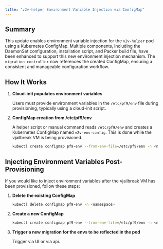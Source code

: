 ```yaml
---
title: "v2v-helper Environment Variable Injection via ConfigMap"
---
```

## Summary

This update enables environment variable injection for the `v2v-helper` pod using a Kubernetes ConfigMap. Multiple components, including the DaemonSet configuration, installation script, and Packer build file, have been enhanced to support this new environment injection mechanism. The `migration-controller` now references the created ConfigMap, ensuring a consistent and manageable configuration workflow.

## How It Works

1. **Cloud-init populates environment variables**

   Users must provide environment variables in the `/etc/pf9/env` file during provisioning, typically using a cloud-init script.

2. **ConfigMap creation from /etc/pf9/env**

   A helper script or manual command reads `/etc/pf9/env` and creates a Kubernetes ConfigMap named `v2v-env-config`.
   This is done while the vjailbreak VM is being provisioned.
   ```bash
   kubectl create configmap pf9-env --from-env-file=/etc/pf9/env -n <namespace>


## Injecting Environment Variables Post-Provisioning

If you would like to inject environment variables after the vjailbreak VM has been provisioned, follow these steps:
1. **Delete the existing ConfigMap**

   ```bash
   kubectl delete configmap pf9-env -n <namespace>
   ```

2. **Create a new ConfigMap**

   ```bash
   kubectl create configmap pf9-env --from-env-file=/etc/pf9/env -n <namespace>
   ```
3. **Trigger a new migration for the envs to be reflected in the pod**

    Trigger via UI or via api. 

    
   